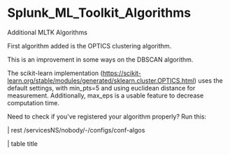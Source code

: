 # Splunk_ML_Toolkit_Algorithms
Additional MLTK Algorithms

First algorithm added is the OPTICS clustering algorithm.

This is an improvement in some ways on the DBSCAN algorithm. 

The scikit-learn implementation (https://scikit-learn.org/stable/modules/generated/sklearn.cluster.OPTICS.html) uses the default settings, with min_pts=5 and using euclidean distance for measurement. Additionally, max_eps is a usable feature to decrease computation time.


Need to check if you've registered your algorithm properly? Run this:

|  rest /servicesNS/nobody/-/configs/conf-algos

|  table title

